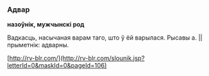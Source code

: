 ### Адвар
**назоўнік, мужчынскі род**

Вадкасць, насычаная варам таго, што ў ёй варылася. Рысавы а. || прыметнік: адварны.

<a rel="author">[http://rv-blr.com/](http://rv-blr.com/slounik.jsp?letterId=0&maskId=0&pageId=106)</a>
